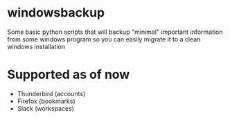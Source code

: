 # windowsbackup
Some basic python scripts that will backup "minimal" important information from some windows program so you can easily migrate it to a clean windows installation


# Supported as of now

 - Thunderbird (accounts)
 - Firefox (bookmarks)
 - Slack (workspaces)